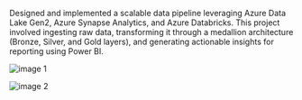 Designed and implemented a scalable data pipeline leveraging Azure Data Lake Gen2, Azure Synapse Analytics, and Azure Databricks. This project involved ingesting raw data, transforming it through a medallion architecture (Bronze, Silver, and Gold layers), and generating actionable insights for reporting using Power BI.

![image 1](https://github.com/user-attachments/assets/87fd706f-e2d6-4a32-bcf0-13fd4e294874)


![image 2](https://github.com/user-attachments/assets/28018d7f-8b86-4036-8429-60ed285e84e1)
